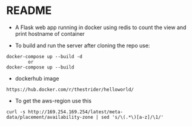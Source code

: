 # README #

* A Flask web app running in docker using redis to count the view and print hostname of container

* To build and run the server after cloning the repo use:
```
docker-compose up --build -d
        or
docker-compose up --build
```

* dockerhub image
```
https://hub.docker.com/r/thestrider/helloworld/
```
* To get the aws-region use this

```
curl -s http://169.254.169.254/latest/meta-data/placement/availability-zone | sed 's/\(.*\)[a-z]/\1/'
```
